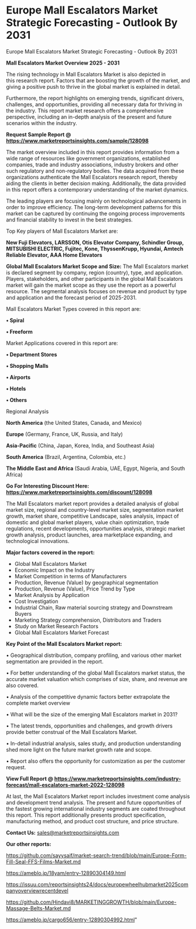# Europe Mall Escalators Market Strategic Forecasting - Outlook By 2031
Europe Mall Escalators Market Strategic Forecasting - Outlook By 2031

<Strong> Mall Escalators Market Overview 2025 - 2031</strong>

The rising technology in Mall Escalators Market is also depicted in this research report. Factors that are boosting the growth of the market, and giving a positive push to thrive in the global market is explained in detail.

Furthermore, the report highlights on emerging trends, significant drivers, challenges, and opportunities, providing all necessary data for thriving in the industry. This report market research offers a comprehensive perspective, including an in-depth analysis of the present and future scenarios within the industry.

<strong>Request Sample Report @ <a href=https://www.marketreportsinsights.com/sample/128098>https://www.marketreportsinsights.com/sample/128098</a></strong>

The market overview included in this report provides information from a wide range of resources like government organizations, established companies, trade and industry associations, industry brokers and other such regulatory and non-regulatory bodies. The data acquired from these organizations authenticate the Mall Escalators research report, thereby aiding the clients in better decision making. Additionally, the data provided in this report offers a contemporary understanding of the market dynamics.

The leading players are focusing mainly on technological advancements in order to improve efficiency. The long-term development patterns for this market can be captured by continuing the ongoing process improvements and financial stability to invest in the best strategies.

Top Key players of Mall Escalators Market are:

<strong>New Fuji Elevators, LARSSON, Otis Elevator Company, Schindler Group, MITSUBISHI ELECTRIC, Fujitec, Kone, ThyssenKrupp, Hyundai, Amtech Reliable Elevator, AAA Home Elevators</strong>

<strong><b>Global Mall Escalators Market Scope and Size:</b></strong>
The Mall Escalators market is declared segment by company, region (country), type, and application. Players, stakeholders, and other participants in the global Mall Escalators market will gain the market scope as they use the report as a powerful resource. The segmental analysis focuses on revenue and product by type and application and the forecast period of 2025-2031.

Mall Escalators Market Types covered in this report are:

<strong>• Spiral

• Freeform</strong>

Market Applications covered in this report are:

<strong>• Department Stores

• Shopping Malls

• Airports

• Hotels

• Others</strong> 

Regional Analysis

<strong>North America</strong> (the United States, Canada, and Mexico)

<strong>Europe</strong> (Germany, France, UK, Russia, and Italy)

<strong>Asia-Pacific</strong> (China, Japan, Korea, India, and Southeast Asia)

<strong>South America</strong> (Brazil, Argentina, Colombia, etc.)

<strong>The Middle East and Africa</strong> (Saudi Arabia, UAE, Egypt, Nigeria, and South Africa)

<strong>Go For Interesting Discount Here: <a href=https://www.marketreportsinsights.com/discount/128098>https://www.marketreportsinsights.com/discount/128098</a></strong>

The Mall Escalators market report provides a detailed analysis of global market size, regional and country-level market size, segmentation market growth, market share, competitive Landscape, sales analysis, impact of domestic and global market players, value chain optimization, trade regulations, recent developments, opportunities analysis, strategic market growth analysis, product launches, area marketplace expanding, and technological innovations.

<strong><b>Major factors covered in the report:</b></strong>
<ul>
  <li>Global Mall Escalators Market </li>
  <li>Economic Impact on the Industry</li>
  <li>Market Competition in terms of Manufacturers</li>
  <li>Production, Revenue (Value) by geographical segmentation</li>
  <li>Production, Revenue (Value), Price Trend by Type</li>
  <li>Market Analysis by Application</li>
  <li>Cost Investigation</li>
  <li>Industrial Chain, Raw material sourcing strategy and Downstream Buyers</li>
  <li>Marketing Strategy comprehension, Distributors and Traders</li>
  <li>Study on Market Research Factors</li>
  <li>Global Mall Escalators Market Forecast</li>
</ul>

<strong><b>Key Point of the Mall Escalators Market report:</b></strong>

• Geographical distribution, company profiling, and various other market segmentation are provided in the report.

• For better understanding of the global Mall Escalators market status, the accurate market valuation which comprises of size, share, and revenue are also covered.

• Analysis of the competitive dynamic factors better extrapolate the complete market overview

• What will be the size of the emerging Mall Escalators market in 2031?

• The latest trends, opportunities and challenges, and growth drivers provide better construal of the Mall Escalators Market.

• In-detail industrial analysis, sales study, and production understanding shed more light on the future market growth rate and scope.

• Report also offers the opportunity for customization as per the customer request.

<strong><b>View Full Report @ <a href=https://www.marketreportsinsights.com/industry-forecast/mall-escalators-market-2022-128098>https://www.marketreportsinsights.com/industry-forecast/mall-escalators-market-2022-128098</a></b></strong>


At last, the Mall Escalators Market report includes investment come analysis and development trend analysis. The present and future opportunities of the fastest growing international industry segments are coated throughout this report. This report additionally presents product specification, manufacturing method, and product cost structure, and price structure.

<strong>Contact Us:</strong>
sales@marketreportsinsights.com

<strong>Our other reports:</strong>

<a href=https://github.com/sayysaif/market-search-trend/blob/main/Europe-Form-Fill-Seal-FFS-Films-Market.md>https://github.com/sayysaif/market-search-trend/blob/main/Europe-Form-Fill-Seal-FFS-Films-Market.md</a>

<a href=https://ameblo.jp/18yam/entry-12890304149.html>https://ameblo.jp/18yam/entry-12890304149.html</a>

<a href=https://issuu.com/reportsinsights24/docs/europewheelhubmarket2025companyoverviewrecentdevel>https://issuu.com/reportsinsights24/docs/europewheelhubmarket2025companyoverviewrecentdevel</a>

<a href=https://github.com/Hindavi8/MARKETINGGROWTH/blob/main/Europe-Massage-Belts-Market.md>https://github.com/Hindavi8/MARKETINGGROWTH/blob/main/Europe-Massage-Belts-Market.md</a>

<a href=https://ameblo.jp/cargo656/entry-12890304992.html>https://ameblo.jp/cargo656/entry-12890304992.html</a>"
